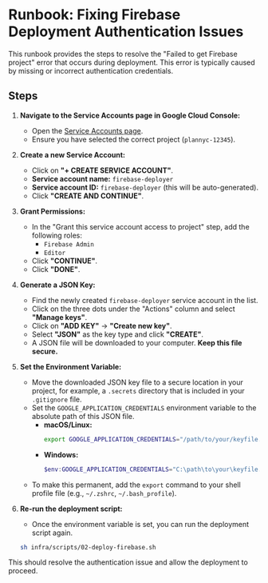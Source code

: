# Runbook: Fixing Firebase Deployment Authentication Issues

This runbook provides the steps to resolve the "Failed to get Firebase project" error that occurs during deployment. This error is typically caused by missing or incorrect authentication credentials.

## Steps

1.  **Navigate to the Service Accounts page in Google Cloud Console:**
    *   Open the [Service Accounts page](https://console.cloud.google.com/iam-admin/serviceaccounts).
    *   Ensure you have selected the correct project (`plannyc-12345`).

2.  **Create a new Service Account:**
    *   Click on **"+ CREATE SERVICE ACCOUNT"**.
    *   **Service account name:** `firebase-deployer`
    *   **Service account ID:** `firebase-deployer` (this will be auto-generated).
    *   Click **"CREATE AND CONTINUE"**.

3.  **Grant Permissions:**
    *   In the "Grant this service account access to project" step, add the following roles:
        *   `Firebase Admin`
        *   `Editor`
    *   Click **"CONTINUE"**.
    *   Click **"DONE"**.

4.  **Generate a JSON Key:**
    *   Find the newly created `firebase-deployer` service account in the list.
    *   Click on the three dots under the "Actions" column and select **"Manage keys"**.
    *   Click on **"ADD KEY"** -> **"Create new key"**.
    *   Select **"JSON"** as the key type and click **"CREATE"**.
    *   A JSON file will be downloaded to your computer. **Keep this file secure.**

5.  **Set the Environment Variable:**
    *   Move the downloaded JSON key file to a secure location in your project, for example, a `.secrets` directory that is included in your `.gitignore` file.
    *   Set the `GOOGLE_APPLICATION_CREDENTIALS` environment variable to the absolute path of this JSON file.
        *   **macOS/Linux:**
            ```bash
            export GOOGLE_APPLICATION_CREDENTIALS="/path/to/your/keyfile.json"
            ```
        *   **Windows:**
            ```powershell
            $env:GOOGLE_APPLICATION_CREDENTIALS="C:\path\to\your\keyfile.json"
            ```
    *   To make this permanent, add the `export` command to your shell profile file (e.g., `~/.zshrc`, `~/.bash_profile`).

6.  **Re-run the deployment script:**
    *   Once the environment variable is set, you can run the deployment script again.
    ```bash
    sh infra/scripts/02-deploy-firebase.sh
    ```

This should resolve the authentication issue and allow the deployment to proceed.